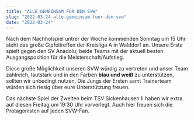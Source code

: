 ```yaml
---
title: "ALLE GEMEINSAM FÜR DEN SVW"
slug: "2022-03-24-alle-gemeinsam-fuer-den-svw"
date: "2022-03-24"
---
```

Nach dem Nachholspiel untrer der Woche kommenden Sonntag um 15 Uhr steht das große Gipfeltreffen der Kreisliga A in Walddorf an. Unsere Erste spielt gegen den SV Anadolu; beide Teams mit der aktuell besten Ausgangsposition für die Meisterschaft/Aufstieg.


Diese große Möglichkeit unseren SVW würdig zu vertreten und unser Team zahlreich, lautstark und in den Farben **blau und weiß** zu unterstützen, sollten wir unbedingt nutzen. Die Jungs der Ersten samt Trainerteam würden sich riesig über eure Unterstützung freuen.


Das nächste Spiel der Zweiten beim TSV Sickenhausen II haben wir extra auf diesen Freitag um 19:30 Uhr vorverlegt. Auch hier freuen sich die Protagonisten auf jeden SVW-Fan.
